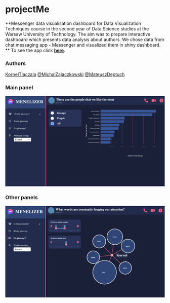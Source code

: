# projectMe

**Messenger data visualisation dashboard for Data Visualization Techniques course in the second year of Data Science studies at the Warsaw University of Technology. The aim was to prepare interactive dashboard which presents data analysis about authors. We chose data from chat messaging app - Messenger and visualized them in shiny dashboard.
**
To see the app click
**[here](https://fylypo.shinyapps.io/SpotifyApp/)**.

### Authors
[KornelTlaczala](https://github.com/korneltlaczala) [@MichalZajaczkowski](https://github.com/Zajaczkowskim) [@MateuszDeptuch](https://github.com/DeptuchMateusz)


### Main panel

<div align="center">
  <img src="Visualizations/app1.png" width="600"/>
</div>

### Other panels

<div align="center">
  <img src="Visualizations/app2.png" width="600"/>
</div>
